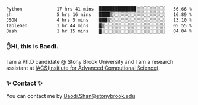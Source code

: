 <!--START_SECTION:waka-->

```txt
Python             17 hrs 41 mins  ██████████████░░░░░░░░░░░   56.66 %
sh                 5 hrs 16 mins   ████▒░░░░░░░░░░░░░░░░░░░░   16.89 %
JSON               4 hrs 5 mins    ███▒░░░░░░░░░░░░░░░░░░░░░   13.10 %
TableGen           1 hr 44 mins    █▒░░░░░░░░░░░░░░░░░░░░░░░   05.55 %
Bash               1 hr 15 mins    █░░░░░░░░░░░░░░░░░░░░░░░░   04.04 %
```

<!--END_SECTION:waka-->

### ✋Hi, this is Baodi. 

I am a Ph.D candidate @ Stony Brook University and I am a research assistant at [IACS(Insitiute for Advanced Computional Science)](https://iacs.stonybrook.edu/).

### ✨ Contact ✨

You can contact me by [Baodi.Shan@stonybrook.edu](mailto:Baodi.Shan@stonybrook.edu)





<!--
[![Anurag's GitHub stats](https://github-readme-stats.vercel.app/api?username=lwshanbd&theme=jolly&show_icons=true&count_private=true&include_all_commits=true)](https://github.com/anuraghazra/github-readme-stats)
**lwshanbd/lwshanbd** is a ✨ _special_ ✨ repository because its `README.md` (this file) appears on your GitHub profile.

Here are some ideas to get you started:

- 🔭 I’m currently working on ...
- 🌱 I’m currently learning ...
- 👯 I’m looking to collaborate on ...
- 🤔 I’m looking for help with ...
- 💬 Ask me about ...
- 📫 How to reach me: ...
- 😄 Pronouns: ...
- ⚡ Fun fact: ...
-->
